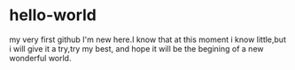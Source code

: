 # hello-world
my very first github
I'm new here.I know that at this moment i know little,but i will give it a try,try my best, and hope it will be the begining of a new wonderful world.
